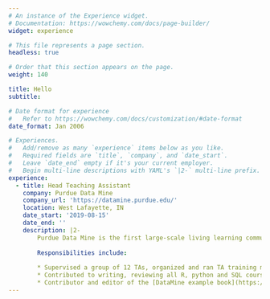 ```yaml
---
# An instance of the Experience widget.
# Documentation: https://wowchemy.com/docs/page-builder/
widget: experience 

# This file represents a page section.
headless: true

# Order that this section appears on the page.
weight: 140

title: Hello  
subtitle:

# Date format for experience
#   Refer to https://wowchemy.com/docs/customization/#date-format
date_format: Jan 2006

# Experiences.
#   Add/remove as many `experience` items below as you like.
#   Required fields are `title`, `company`, and `date_start`.
#   Leave `date_end` empty if it's your current employer.
#   Begin multi-line descriptions with YAML's `|2-` multi-line prefix.
experience:
  - title: Head Teaching Assistant
    company: Purdue Data Mine 
    company_url: 'https://datamine.purdue.edu/'
    location: West Lafayette, IN
    date_start: '2019-08-15'
    date_end: ''  
    description: |2-  
        Purdue Data Mine is the first large-scale living learning community for undergraduates from all majors, focused on Data Science for All.  
        
        Responsibilities include:  
        
        * Supervised a group of 12 TAs, organized and ran TA training meetings  
        * Contributed to writing, reviewing all R, python and SQL course projects    
        * Contributor and editor of the [DataMine example book](https://thedatamine.github.io/the-examples-book/index.html)    
---
```

